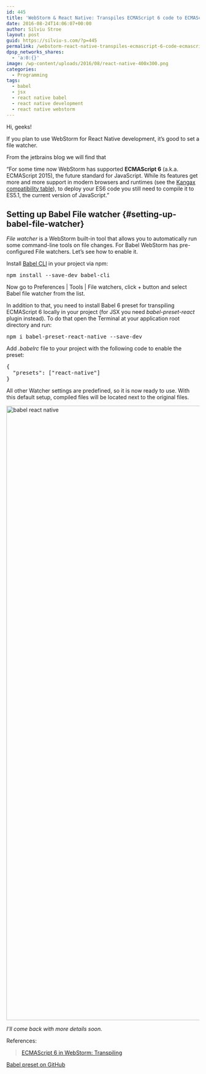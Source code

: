 ```yaml
---
id: 445
title: 'WebStorm & React Native: Transpiles ECMAScript 6 code to ECMAScript 5 – Babel'
date: 2016-08-24T14:06:07+00:00
author: Silviu Stroe
layout: post
guid: https://silviu-s.com/?p=445
permalink: /webstorm-react-native-transpiles-ecmascript-6-code-ecmascript-5/
dpsp_networks_shares:
  - 'a:0:{}'
image: /wp-content/uploads/2016/08/react-native-400x300.png
categories:
  - Programming
tags:
  - babel
  - jsx
  - react native babel
  - react native development
  - react native webstorm
---
```

Hi, geeks!

If you plan to use WebStorm for React Native development, it’s good to set a file watcher.
  
From the jetbrains blog we will find that
  
“For some time now WebStorm has supported **ECMAScript 6** (a.k.a. ECMAScript 2015), the future standard for JavaScript. While its features get more and more support in modern browsers and runtimes (see the [Kangax compatibility table](http://kangax.github.io/compat-table/es6/)), to deploy your ES6 code you still need to compile it to ES5.1, the current version of JavaScript.”

## Setting up Babel File watcher {#setting-up-babel-file-watcher}

_File watcher_ is a WebStorm built-in tool that allows you to automatically run some command-line tools on file changes. For Babel WebStorm has pre-configured File watchers. Let’s see how to enable it.

<p id="babelfilewatcher">
  Install <a href="http://babeljs.io/docs/setup/#babel_cli">Babel CLI</a> in your project via npm:
</p>

<pre class="brush: plain; title: ; notranslate" title="">npm install --save-dev babel-cli</pre>

Now go to Preferences | Tools | File watchers, click + button and select Babel file watcher from the list.

In addition to that, you need to install Babel 6 preset for transpiling ECMAScript 6 locally in your project (for JSX you need _babel-preset-react_ plugin instead). To do that open the Terminal at your application root directory and run:

<pre class="brush: plain; title: ; notranslate" title="">npm i babel-preset-react-native --save-dev</pre>

Add _.babelrc_ file to your project with the following code to enable the preset:

<pre class="brush: plain; title: ; notranslate" title="">{
  "presets": ["react-native"]
}
</pre>

All other Watcher settings are predefined, so it is now ready to use. With this default setup, compiled files will be located next to the original files.

<img class="size-medium" src="http://i.imgur.com/Yz2zHFR.png" alt="babel react native" width="2560" height="1600" />

_I’ll come back with more details soon._

References:

<blockquote class="wp-embedded-content" data-secret="F4HGmG8568">
  <p>
    <a href="https://blog.jetbrains.com/webstorm/2015/05/ecmascript-6-in-webstorm-transpiling/">ECMAScript 6 in WebStorm: Transpiling</a>
  </p>
</blockquote>



[Babel preset on GitHub](https://github.com/facebook/react-native/tree/master/babel-preset)

 
